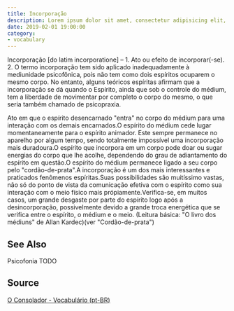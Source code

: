 ```yaml
---
title: Incorporação
description: Lorem ipsum dolor sit amet, consectetur adipisicing elit, sed do eiusmod tempor incididunt ut labore et dolore magna aliqua.  TODO
date: 2019-02-01 19:00:00
category:
- vocabulary
---
```


Incorporação [do latim incorporatione] – 1. Ato ou efeito de incorporar(-se). 2. O termo incorporação tem sido aplicado inadequadamente à mediunidade psicofônica, pois não tem como dois espíritos ocuparem o mesmo corpo. No entanto, alguns teóricos espíritas afirmam que a incorporação se dá quando o Espírito, ainda que sob o controle do médium, tem a liberdade de movimentar por completo o corpo do mesmo, o que seria também chamado de psicopraxia. 

Ato em que o espírito desencarnado "entra" no corpo do médium para uma interação com os demais encarnados.O espírito do médium cede lugar momentaneamente para o espírito animador. Este sempre permanece no aparelho por algum tempo, sendo totalmente impossível uma incorporação mais duradoura.O espírito que incorpora em um corpo pode doar ou sugar energias do corpo que lhe acolhe, dependendo do grau de adiantamento do espírito em questão.O espírito do médium permanece ligado a seu corpo pelo "cordão-de-prata".A incorporação é um dos mais interessantes e praticados fenômenos espíritas.Suas possibilidades são muitíssimo vastas, não só do ponto de vista da comunicação efetiva com o espírito como sua interação com o meio físico mais própiamente.Verifica-se, em muitos casos, um grande desgaste por parte do espírito logo após a desincorporação, possivelmente devido a grande troca energética que se verifica entre o espírito, o médium e o meio. (Leitura básica: "O livro dos médiuns" de Allan Kardec)(ver "Cordão-de-prata") 

## See Also
Psicofonia
TODO

## Source
[O Consolador - Vocabulário (pt-BR)](http://www.oconsolador.com.br/linkfixo/vocabulario/principal.html)


